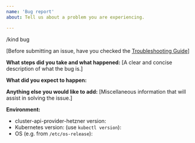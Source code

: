 ```yaml
---
name: 'Bug report'
about: Tell us about a problem you are experiencing.

---
```


/kind bug

[Before submitting an issue, have you checked the [Troubleshooting Guide](../../docs/topics/troubleshooting.md)]

**What steps did you take and what happened:**
[A clear and concise description of what the bug is.]


**What did you expect to happen:**


**Anything else you would like to add:**
[Miscellaneous information that will assist in solving the issue.]


**Environment:**

- cluster-api-provider-hetzner version: 
- Kubernetes version: (use `kubectl version`): 
- OS (e.g. from `/etc/os-release`): 
